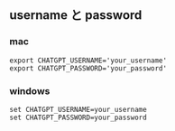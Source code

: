 ## username と password

### mac

    export CHATGPT_USERNAME='your_username'
    export CHATGPT_PASSWORD='your_password'

### windows

    set CHATGPT_USERNAME=your_username
    set CHATGPT_PASSWORD=your_password
